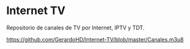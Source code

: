 # Internet TV
Repositorio de canales de TV por Internet, IPTV y TDT.

https://github.com/GerardoHD/Internet-TV/blob/master/Canales.m3u8
